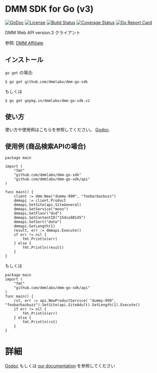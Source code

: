 # DMM SDK for Go (v3)
[![GoDoc](https://img.shields.io/badge/go-reference-blue.svg?style=flat-square)](https://godoc.org/github.com/dmmlabo/dmm-go-sdk)
[![License](http://img.shields.io/badge/license-mit-blue.svg?style=flat-square)](https://github.com/dmmlabo/dmm-go-sdk/blob/master/LICENSE)
[![Build Status](http://img.shields.io/travis/dmmlabo/dmm-go-sdk.svg?style=flat-square)](https://travis-ci.org/dmmlabo/dmm-go-sdk)
[![Coverage Status](https://img.shields.io/coveralls/dmmlabo/dmm-go-sdk.svg?style=flat-square)](https://coveralls.io/github/dmmlabo/dmm-go-sdk?branch=master)
[![Go Report Card](https://goreportcard.com/badge/github.com/dmmlabo/dmm-go-sdk)](https://goreportcard.com/report/github.com/dmmlabo/dmm-go-sdk)

DMM Web API version.3 クライアント

参照: [DMM Affiliate](https://affiliate.dmm.com/)

## インストール

`go get` の場合:

```
$ go get github.com/dmmlabo/dmm-go-sdk
```

もしくは

```
$ go get gopkg.in/dmmlabo/dmm-go-sdk.v1
```

## 使い方

使い方や使用例はこちらを参照してください。 [Godoc](https://godoc.org/github.com/dmmlabo/dmm-go-sdk).

## 使用例 (商品検索APIの場合)

```
package main

import (
    "fmt"
    "github.com/dmmlabo/dmm-go-sdk"
    "github.com/dmmlabo/dmm-go-sdk/api"
)

func main() {
	client := dmm.New("dummy-990", "foobarbazbuzz")
	dmmapi := client.Product
	dmmapi.SetSite(api.SiteGeneral)
	dmmapi.SetService("mono")
	dmmapi.SetFloor("dvd")
	dmmapi.SetContentID("15dss00145")
	dmmapi.SetSort("date")
	dmmapi.SetLength(1)
	result, err := dmmapi.Execute()
	if err != nil {
    	fmt.Println(err)
	} else {
    	fmt.Println(result)
	}
}
```

もしくは

```
package main
import (
    "fmt"
    "github.com/dmmlabo/dmm-go-sdk/api"
)
func main() {
	rst, err := api.NewProductService( "dummy-999", "foobarbazbuzz").SetSite(api.SiteAdult).SetLength(1).Execute()
	if err != nil {
    	fmt.Println(err)
	} else {
    	fmt.Println(rst)
	}
}
```

# 詳細

[Godoc](https://godoc.org/github.com/dmmlabo/dmm-go-sdk/api) もしくは [our documentation](https://github.com/dmmlabo/dmm-go-sdk/blob/master/docs/README.md) を参照してください
